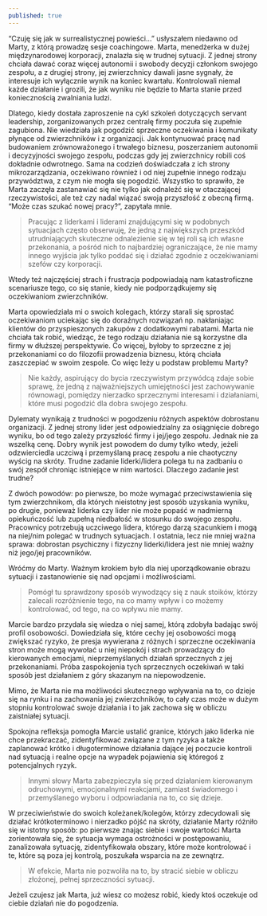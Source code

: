 ```yaml
---
published: true
---
```

“Czuję się jak w surrealistycznej powieści…” usłyszałem niedawno od Marty, z którą prowadzę sesje coachingowe. Marta, menedżerka w dużej międzynarodowej korporacji, znalazła się w trudnej sytuacji. Z jednej strony chciała dawać coraz więcej autonomii i swobody decyzji członkom swojego zespołu, a z drugiej strony, jej zwierzchnicy dawali jasne sygnały, że interesuje ich wyłącznie wynik na koniec kwartału. Kontrolowali niemal każde działanie i grozili, że jak wyniku nie będzie to Marta stanie przed koniecznością zwalniania ludzi.

Dlatego, kiedy dostała zaproszenie na cykl szkoleń dotyczących servant leadership, zorganizowanych przez centralę firmy poczuła się zupełnie zagubiona. Nie wiedziała jak pogodzić sprzeczne oczekiwania i komunikaty płynące od zwierzchników i z organizacji. Jak kontynuować pracę nad budowaniem zrównoważonego i trwałego biznesu, poszerzaniem autonomii i decyzyjności swojego zespołu, podczas gdy jej zwierzchnicy robili coś dokładnie odwrotnego. Sama na codzień doświadczała z ich strony mikrozarządzania, oczekiwano również i od niej zupełnie innego rodzaju przywództwa, z czym nie mogła się pogodzić. Wszystko to sprawiło, że Marta zaczęła zastanawiać się nie tylko jak odnaleźć się w otaczającej rzeczywistości, ale też czy nadal wiązać swoją przyszłość z obecną firmą. “Może czas szukać nowej pracy?”, zapytała mnie.

> Pracując z liderkami i liderami znajdującymi się w podobnych sytuacjach często obserwuję, że jedną z największych przeszkód utrudniających skuteczne odnalezienie się w tej roli są ich własne przekonania, a pośród nich to najbardziej ograniczające, że nie mamy innego wyjścia jak tylko poddać się i działać zgodnie z oczekiwaniami szefów czy korporacji.

Wtedy też najczęściej strach i frustracja podpowiadają nam katastroficzne scenariusze tego, co się stanie, kiedy nie podporządkujemy się oczekiwaniom zwierzchników.

Marta opowiedziała mi o swoich kolegach, którzy starali się sprostać oczekiwaniom uciekając się do doraźnych rozwiązań np. nakłaniając klientów do przyspieszonych zakupów z dodatkowymi rabatami. Marta nie chciała tak robić, wiedząc, że tego rodzaju działania nie są korzystne dla firmy w dłuższej perspektywie. Co więcej, byłoby to sprzeczne z jej przekonaniami co do filozofii prowadzenia biznesu, którą chciała zaszczepiać w swoim zespole. Co więc leży u podstaw problemu Marty?

> Nie każdy, aspirujący do bycia rzeczywistym przywódcą zdaje sobie sprawę, że jedną z najważniejszych umiejętności jest zachowywanie równowagi, pomiędzy nierzadko sprzecznymi interesami i działaniami, które musi pogodzić dla dobra swojego zespołu.

Dylematy wynikają z trudności w pogodzeniu różnych aspektów dobrostanu organizacji. Z jednej strony lider jest odpowiedzialny za osiągnięcie dobrego wyniku, bo od tego zależy przyszłość firmy i jej/jego zespołu. Jednak nie za wszelką cenę. Dobry wynik jest powodem do dumy tylko wtedy, jeżeli odzwierciedla uczciwą i przemyślaną pracę zespołu a nie chaotyczny wyścig na skróty. Trudne zadanie liderki/lidera polega tu na zadbaniu o swój zespół chroniąc istniejące w nim wartości. Dlaczego zadanie jest trudne?

Z dwóch powodów: po pierwsze, bo może wymagać przeciwstawienia się tym zwierzchnikom, dla których nieistotny jest sposób uzyskania wyniku, po drugie, ponieważ liderka czy lider nie może popaść w nadmierną opiekuńczość lub zupełną niedbałość w stosunku do swojego zespołu. Pracownicy potrzebują uczciwego lidera, którego darzą szacunkiem i mogą na niej/nim polegać w trudnych sytuacjach. I ostatnia, lecz nie mniej ważna sprawa: dobrostan psychiczny i fizyczny liderki/lidera jest nie mniej ważny niż jego/jej pracowników.

Wróćmy do Marty. Ważnym krokiem było dla niej uporządkowanie obrazu sytuacji i zastanowienie się nad opcjami i możliwościami.

> Pomógł tu sprawdzony sposób wywodzący się z nauk stoików, którzy zalecali rozróżnienie tego, na co mamy wpływ i co możemy kontrolować, od tego, na co wpływu nie mamy.

Marcie bardzo przydała się wiedza o niej samej, którą zdobyła badając swój profil osobowości. Dowiedziała się, które cechy jej osobowości mogą zwiększać ryzyko, że presja wywierana z różnych i sprzeczne oczekiwania stron może mogą wywołać u niej niepokój i strach prowadzący do kierowanych emocjami, nieprzemyślanych działań sprzecznych z jej przekonaniami. Próba zaspokojenia tych sprzecznych oczekiwań w taki sposób jest działaniem z góry skazanym na niepowodzenie.

Mimo, że Marta nie ma możliwości skutecznego wpływania na to, co dzieje się na rynku i na zachowania jej zwierzchników, to cały czas może w dużym stopniu kontrolować swoje działania i to jak zachowa się w obliczu zaistniałej sytuacji.

Spokojna refleksja pomogła Marcie ustalić granice, których jako liderka nie chce przekraczać, zidentyfikować związane z tym ryzyka a także zaplanować krótko i długoterminowe działania dające jej poczucie kontroli nad sytuacją i realne opcje na wypadek pojawienia się któregoś z potencjalnych ryzyk.

> Innymi słowy Marta zabezpieczyła się przed działaniem kierowanym odruchowymi, emocjonalnymi reakcjami, zamiast świadomego i przemyślanego wyboru i odpowiadania na to, co się dzieje.

W przeciwieństwie do swoich koleżanek/kolegów, którzy zdecydowali się działać krótkoterminowo i nierzadko pójść na skróty, działanie Marty różniło się w istotny sposób: po pierwsze znając siebie i swoje wartości Marta zorientowała się, że sytuacja wymaga ostrożności w postępowaniu, zanalizowała sytuację, zidentyfikowała obszary, które może kontrolować i te, które są poza jej kontrolą, poszukała wsparcia na ze zewnątrz.

> W efekcie, Marta nie pozwoliła na to, by stracić siebie w obliczu złożonej, pełnej sprzeczności sytuacji.

Jeżeli czujesz jak Marta, już wiesz co możesz robić, kiedy ktoś oczekuje od ciebie działań nie do pogodzenia.
